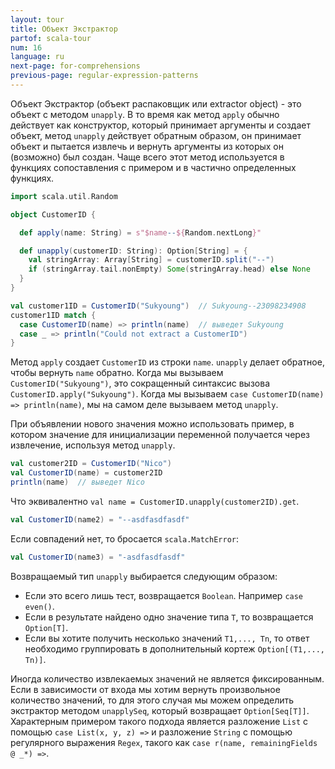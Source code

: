 ```yaml
---
layout: tour
title: Объект Экстрактор
partof: scala-tour
num: 16
language: ru
next-page: for-comprehensions
previous-page: regular-expression-patterns
---
```


Объект Экстрактор (объект распаковщик или extractor object) - это объект с методом `unapply`. В то время как метод `apply` обычно действует как конструктор, который принимает аргументы и создает объект, метод `unapply` действует обратным образом, он принимает объект и пытается извлечь и вернуть аргументы из которых он (возможно) был создан. Чаще всего этот метод используется в функциях сопоставления с примером и в частично определенных функциях.

```scala mdoc
import scala.util.Random

object CustomerID {

  def apply(name: String) = s"$name--${Random.nextLong}"

  def unapply(customerID: String): Option[String] = {
    val stringArray: Array[String] = customerID.split("--")
    if (stringArray.tail.nonEmpty) Some(stringArray.head) else None
  }
}

val customer1ID = CustomerID("Sukyoung")  // Sukyoung--23098234908
customer1ID match {
  case CustomerID(name) => println(name)  // выведет Sukyoung
  case _ => println("Could not extract a CustomerID")
}
```
Метод `apply` создает `CustomerID` из строки `name`. `unapply` делает обратное, чтобы вернуть `name` обратно. Когда мы вызываем `CustomerID("Sukyoung")`, это сокращенный синтаксис вызова `CustomerID.apply("Sukyoung")`. Когда мы вызываем `case CustomerID(name) => println(name)`, мы на самом деле вызываем метод `unapply`.

При объявлении нового значения можно использовать пример, в котором значение для инициализации переменной получается через извлечение, используя метод `unapply`.

```scala mdoc
val customer2ID = CustomerID("Nico")
val CustomerID(name) = customer2ID
println(name)  // выведет Nico
```

Что эквивалентно `val name = CustomerID.unapply(customer2ID).get`.

```scala mdoc
val CustomerID(name2) = "--asdfasdfasdf"
```

Если совпадений нет, то бросается `scala.MatchError`:

```scala mdoc:crash
val CustomerID(name3) = "-asdfasdfasdf"
```

Возвращаемый тип `unapply` выбирается следующим образом:

* Если это всего лишь тест, возвращается `Boolean`. Например `case even()`.
* Если в результате найдено одно значение типа `T`, то возвращается `Option[T]`.
* Если вы хотите получить несколько значений `T1,..., Tn`, то ответ необходимо группировать в дополнительный кортеж `Option[(T1,..., Tn)]`.

Иногда количество извлекаемых значений не является фиксированным. Если в зависимости от входа мы хотим вернуть произвольное количество значений, то для этого случая мы можем определить экстрактор методом `unapplySeq`, который возвращает `Option[Seq[T]]`. Характерным примером такого подхода является разложение `List` с помощью `case List(x, y, z) =>`  и разложение `String` с помощью регулярного выражения `Regex`, такого как `case r(name, remainingFields @ _*) =>`. 
